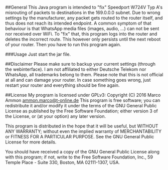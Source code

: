 ##General
This Java program is intended to "fix" Speedport W724V Typ A's misrouting of packets to destinations in the 169.0.0.0 subnet.
Due to wrong settings by the manufacturer, any packet gets routed to the router itself, and thus does not reach its intended endpoint.
A common symptom of that behaviour is that WhatsApp media files (images, audio, ...) can not be sent nor received over WiFi.
To "fix" that, this program logs into the router and deletes the incorrect route.
This however only persists until the next reboot of your router. Then you have to run this program again.

###Usage
Just start the jar file.

##Disclaimer
Please make sure to backup your current settings (through the webinterface).
I am not affiliated to either Deutsche Telekom nor WhatsApp, all trademarks belong to them.
Please note that this is not official at all and can damage your router.
In case something goes wrong, just restart your router and everything should be fine again.

##License
My program is licensed under GPLv3:
Copyright (C) 2016 Marco Ammon <ammon.marco@t-online.de>
This program is free software; you can redistribute it and/or
modify it under the terms of the GNU General Public License
as published by the Free Software Foundation; either version 3
of the License, or (at your option) any later version.

This program is distributed in the hope that it will be useful,
but WITHOUT ANY WARRANTY; without even the implied warranty of
MERCHANTABILITY or FITNESS FOR A PARTICULAR PURPOSE.  See the
GNU General Public License for more details.

You should have received a copy of the GNU General Public License
along with this program; if not, write to the Free Software
Foundation, Inc., 59 Temple Place - Suite 330, Boston, MA  02111-1307, USA.